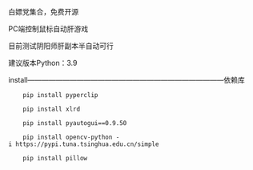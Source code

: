 白嫖党集合，免费开源

PC端控制鼠标自动肝游戏

目前测试阴阳师肝副本半自动可行

建议版本Python：3.9

install————————————————————————————依赖库

        pip install pyperclip
        
        pip install xlrd
        
        pip install pyautogui==0.9.50
        
        pip install opencv-python -i https://pypi.tuna.tsinghua.edu.cn/simple
        
        pip install pillow
